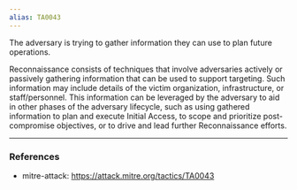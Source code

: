 ```yaml
---
alias: TA0043
---
```

The adversary is trying to gather information they can use to plan future operations.

Reconnaissance consists of techniques that involve adversaries actively or passively gathering information that can be used to support targeting. Such information may include details of the victim organization, infrastructure, or staff/personnel. This information can be leveraged by the adversary to aid in other phases of the adversary lifecycle, such as using gathered information to plan and execute Initial Access, to scope and prioritize post-compromise objectives, or to drive and lead further Reconnaissance efforts.

---
### References
- mitre-attack: https://attack.mitre.org/tactics/TA0043
